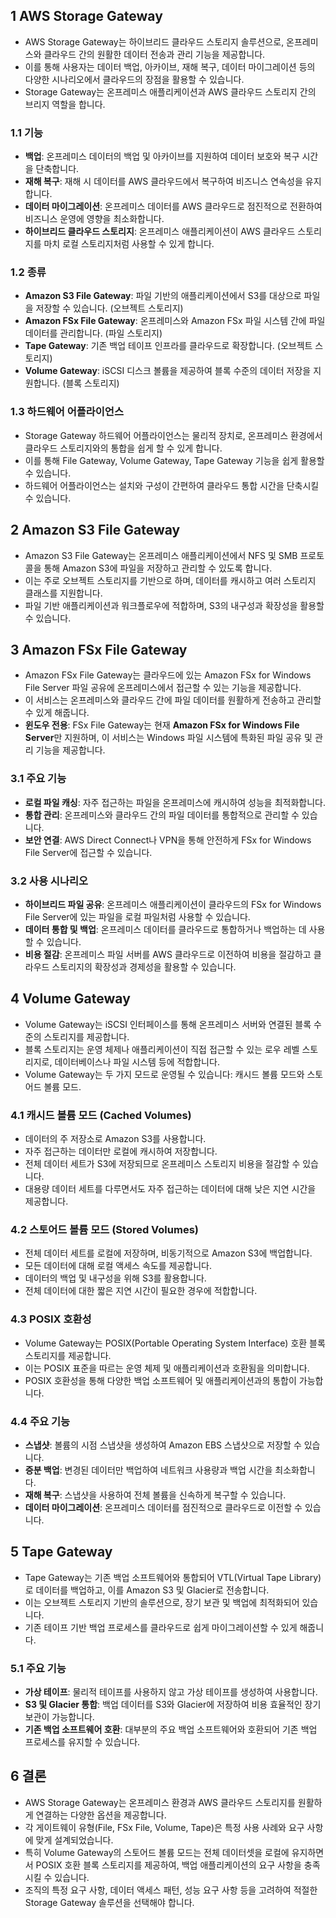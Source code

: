 ## 1 AWS Storage Gateway

- AWS Storage Gateway는 하이브리드 클라우드 스토리지 솔루션으로, 온프레미스와 클라우드 간의 원활한 데이터 전송과 관리 기능을 제공합니다.
- 이를 통해 사용자는 데이터 백업, 아카이브, 재해 복구, 데이터 마이그레이션 등의 다양한 시나리오에서 클라우드의 장점을 활용할 수 있습니다.
- Storage Gateway는 온프레미스 애플리케이션과 AWS 클라우드 스토리지 간의 브리지 역할을 합니다.



### 1.1 기능

- **백업**: 온프레미스 데이터의 백업 및 아카이브를 지원하여 데이터 보호와 복구 시간을 단축합니다.
- **재해 복구**: 재해 시 데이터를 AWS 클라우드에서 복구하여 비즈니스 연속성을 유지합니다.
- **데이터 마이그레이션**: 온프레미스 데이터를 AWS 클라우드로 점진적으로 전환하여 비즈니스 운영에 영향을 최소화합니다.
- **하이브리드 클라우드 스토리지**: 온프레미스 애플리케이션이 AWS 클라우드 스토리지를 마치 로컬 스토리지처럼 사용할 수 있게 합니다.



### 1.2 종류

- **Amazon S3 File Gateway**: 파일 기반의 애플리케이션에서 S3를 대상으로 파일을 저장할 수 있습니다. (오브젝트 스토리지)
- **Amazon FSx File Gateway**: 온프레미스와 Amazon FSx 파일 시스템 간에 파일 데이터를 관리합니다. (파일 스토리지)
- **Tape Gateway**: 기존 백업 테이프 인프라를 클라우드로 확장합니다. (오브젝트 스토리지)
- **Volume Gateway**: iSCSI 디스크 볼륨을 제공하여 블록 수준의 데이터 저장을 지원합니다. (블록 스토리지)



### 1.3 하드웨어 어플라이언스

- Storage Gateway 하드웨어 어플라이언스는 물리적 장치로, 온프레미스 환경에서 클라우드 스토리지와의 통합을 쉽게 할 수 있게 합니다.
- 이를 통해 File Gateway, Volume Gateway, Tape Gateway 기능을 쉽게 활용할 수 있습니다.
- 하드웨어 어플라이언스는 설치와 구성이 간편하여 클라우드 통합 시간을 단축시킬 수 있습니다.



## 2 Amazon S3 File Gateway

- Amazon S3 File Gateway는 온프레미스 애플리케이션에서 NFS 및 SMB 프로토콜을 통해 Amazon S3에 파일을 저장하고 관리할 수 있도록 합니다.
- 이는 주로 오브젝트 스토리지를 기반으로 하며, 데이터를 캐시하고 여러 스토리지 클래스를 지원합니다.
- 파일 기반 애플리케이션과 워크플로우에 적합하며, S3의 내구성과 확장성을 활용할 수 있습니다.



## 3 Amazon FSx File Gateway

- Amazon FSx File Gateway는 클라우드에 있는 Amazon FSx for Windows File Server 파일 공유에 온프레미스에서 접근할 수 있는 기능을 제공합니다.
- 이 서비스는 온프레미스와 클라우드 간에 파일 데이터를 원활하게 전송하고 관리할 수 있게 해줍니다.
- **윈도우 전용**: FSx File Gateway는 현재 **Amazon FSx for Windows File Server**만 지원하며, 이 서비스는 Windows 파일 시스템에 특화된 파일 공유 및 관리 기능을 제공합니다.



### 3.1 주요 기능

- **로컬 파일 캐싱**: 자주 접근하는 파일을 온프레미스에 캐시하여 성능을 최적화합니다.
- **통합 관리**: 온프레미스와 클라우드 간의 파일 데이터를 통합적으로 관리할 수 있습니다.
- **보안 연결**: AWS Direct Connect나 VPN을 통해 안전하게 FSx for Windows File Server에 접근할 수 있습니다.



### 3.2 사용 시나리오

- **하이브리드 파일 공유**: 온프레미스 애플리케이션이 클라우드의 FSx for Windows File Server에 있는 파일을 로컬 파일처럼 사용할 수 있습니다.
- **데이터 통합 및 백업**: 온프레미스 데이터를 클라우드로 통합하거나 백업하는 데 사용할 수 있습니다.
- **비용 절감**: 온프레미스 파일 서버를 AWS 클라우드로 이전하여 비용을 절감하고 클라우드 스토리지의 확장성과 경제성을 활용할 수 있습니다.



## 4 Volume Gateway

- Volume Gateway는 iSCSI 인터페이스를 통해 온프레미스 서버와 연결된 블록 수준의 스토리지를 제공합니다.
- 블록 스토리지는 운영 체제나 애플리케이션이 직접 접근할 수 있는 로우 레벨 스토리지로, 데이터베이스나 파일 시스템 등에 적합합니다.
- Volume Gateway는 두 가지 모드로 운영될 수 있습니다: 캐시드 볼륨 모드와 스토어드 볼륨 모드.



### 4.1 캐시드 볼륨 모드 (Cached Volumes)

- 데이터의 주 저장소로 Amazon S3를 사용합니다.
- 자주 접근하는 데이터만 로컬에 캐시하여 저장합니다.
- 전체 데이터 세트가 S3에 저장되므로 온프레미스 스토리지 비용을 절감할 수 있습니다.
- 대용량 데이터 세트를 다루면서도 자주 접근하는 데이터에 대해 낮은 지연 시간을 제공합니다.



### 4.2 스토어드 볼륨 모드 (Stored Volumes)

- 전체 데이터 세트를 로컬에 저장하며, 비동기적으로 Amazon S3에 백업합니다.
- 모든 데이터에 대해 로컬 액세스 속도를 제공합니다.
- 데이터의 백업 및 내구성을 위해 S3를 활용합니다.
- 전체 데이터에 대한 짧은 지연 시간이 필요한 경우에 적합합니다.



### 4.3 POSIX 호환성

- Volume Gateway는 POSIX(Portable Operating System Interface) 호환 블록 스토리지를 제공합니다.
- 이는 POSIX 표준을 따르는 운영 체제 및 애플리케이션과 호환됨을 의미합니다.
- POSIX 호환성을 통해 다양한 백업 소프트웨어 및 애플리케이션과의 통합이 가능합니다.



### 4.4 주요 기능

- **스냅샷**: 볼륨의 시점 스냅샷을 생성하여 Amazon EBS 스냅샷으로 저장할 수 있습니다.
- **증분 백업**: 변경된 데이터만 백업하여 네트워크 사용량과 백업 시간을 최소화합니다.
- **재해 복구**: 스냅샷을 사용하여 전체 볼륨을 신속하게 복구할 수 있습니다.
- **데이터 마이그레이션**: 온프레미스 데이터를 점진적으로 클라우드로 이전할 수 있습니다.



## 5 Tape Gateway

- Tape Gateway는 기존 백업 소프트웨어와 통합되어 VTL(Virtual Tape Library)로 데이터를 백업하고, 이를 Amazon S3 및 Glacier로 전송합니다.
- 이는 오브젝트 스토리지 기반의 솔루션으로, 장기 보관 및 백업에 최적화되어 있습니다.
- 기존 테이프 기반 백업 프로세스를 클라우드로 쉽게 마이그레이션할 수 있게 해줍니다.



### 5.1 주요 기능

- **가상 테이프**: 물리적 테이프를 사용하지 않고 가상 테이프를 생성하여 사용합니다.
- **S3 및 Glacier 통합**: 백업 데이터를 S3와 Glacier에 저장하여 비용 효율적인 장기 보관이 가능합니다.
- **기존 백업 소프트웨어 호환**: 대부분의 주요 백업 소프트웨어와 호환되어 기존 백업 프로세스를 유지할 수 있습니다.



## 6 결론

- AWS Storage Gateway는 온프레미스 환경과 AWS 클라우드 스토리지를 원활하게 연결하는 다양한 옵션을 제공합니다.
- 각 게이트웨이 유형(File, FSx File, Volume, Tape)은 특정 사용 사례와 요구 사항에 맞게 설계되었습니다.
- 특히 Volume Gateway의 스토어드 볼륨 모드는 전체 데이터셋을 로컬에 유지하면서 POSIX 호환 블록 스토리지를 제공하여, 백업 애플리케이션의 요구 사항을 충족시킬 수 있습니다.
- 조직의 특정 요구 사항, 데이터 액세스 패턴, 성능 요구 사항 등을 고려하여 적절한 Storage Gateway 솔루션을 선택해야 합니다.